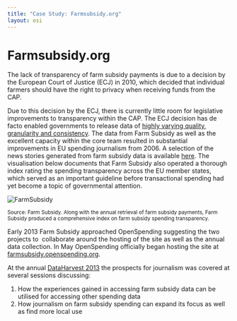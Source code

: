 ```yaml
---
title: "Case Study: Farmsubsidy.org"
layout: osi
---
```


# Farmsubsidy.org

The lack of transparency of farm subsidy payments is due to a decision
by the European Court of Justice (ECJ) in 2010, which decided that
individual farmers should have the right to privacy when receiving funds
from the CAP.

Due to this decision by the ECJ, there is currently little room for
legislative improvements to transparency within the CAP. The ECJ
decision has de facto enabled governments to release data of [highly
varying quality, granularity and
consistency](http://farmsubsidy.org/news/features/2012-data-harvest/).
The data from Farm Subsidy as well as the excellent capacity within the
core team resulted in substantial improvements in EU spending journalism
from 2006. A selection of the news stories generated from farm subsidy
data is available [here](http://farmsubsidy.openspending.org/news/). The
visualisation below documents that Farm Subsidy also operated a thorough
index rating the spending transparency across the EU member states,
which served as an important guideline before transactional spending had
yet become a topic of governmental attention.

![FarmSubsidy](http://farm4.staticflickr.com/3780/8895739487_b03be6f0fa.jpg)

<small>Source: Farm Subsidy. Along with the annual retrieval of farm subsidy
payments, Farm Subsidy produced a comprehensive index on farm subsidy
spending transparency.</small>

Early 2013 Farm Subsidy approached OpenSpending suggesting the two
projects to  collaborate around the hosting of the site as well as the
annual data collection. In May OpenSpending officially began hosting the
site at
[farmsubsidy.openspending.org](http://farmsubsidy.openspending.org).

At the annual [DataHarvest
2013](http://www.journalismfund.eu/dataharvest13) the prospects for
journalism was covered at several sessions discussing:

1.  How the experiences gained in accessing farm subsidy data can be
    utilised for accessing other spending data
2.  How journalism on farm subsidy spending can expand its focus as well
    as find more local use
